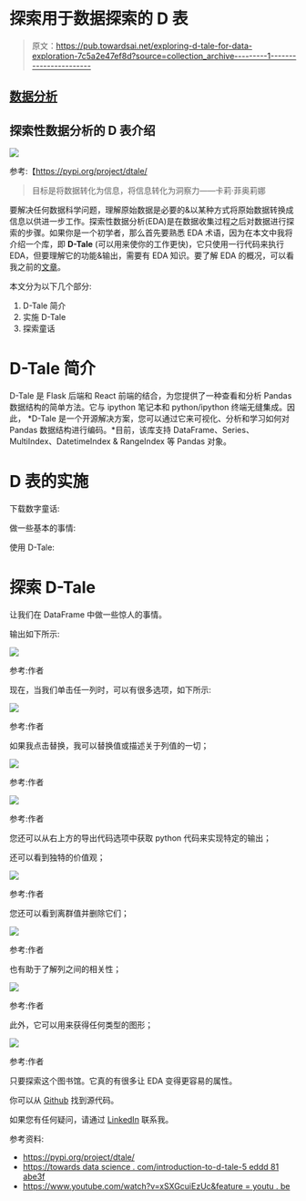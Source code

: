 # 探索用于数据探索的 D 表

> 原文：<https://pub.towardsai.net/exploring-d-tale-for-data-exploration-7c5a2e47ef8d?source=collection_archive---------1----------------------->

## [数据分析](https://towardsai.net/p/category/data-analysis)

## 探索性数据分析的 D 表介绍

![](img/2d26cf73a4e5df5441f762f86c65d144.png)

参考:【https://pypi.org/project/dtale/ 

> 目标是将数据转化为信息，将信息转化为洞察力——卡莉·菲奥莉娜

要解决任何数据科学问题，理解原始数据是必要的&以某种方式将原始数据转换成信息以供进一步工作。探索性数据分析(EDA)是在数据收集过程之后对数据进行探索的步骤。如果你是一个初学者，那么首先要熟悉 EDA 术语，因为在本文中我将介绍一个库，即 **D-Tale** (可以用来使你的工作更快)，它只使用一行代码来执行 EDA，但要理解它的功能&输出，需要有 EDA 知识。要了解 EDA 的概况，可以看我之前的[文章](https://medium.com/analytics-vidhya/overview-of-exploratory-data-analysis-with-haberman-dataset-6b7e2cf73a58)。

本文分为以下几个部分:

1.  D-Tale 简介
2.  实施 D-Tale
3.  探索童话

# **D-Tale 简介**

D-Tale 是 Flask 后端和 React 前端的结合，为您提供了一种查看和分析 Pandas 数据结构的简单方法。它与 ipython 笔记本和 python/ipython 终端无缝集成。因此， *D-Tale 是一个开源解决方案，您可以通过它来可视化、分析和学习如何对 Pandas 数据结构进行编码。*目前，该库支持 DataFrame、Series、MultiIndex、DatetimeIndex & RangeIndex 等 Pandas 对象。

# **D 表的实施**

下载数字童话:

做一些基本的事情:

使用 D-Tale:

# **探索 D-Tale**

让我们在 DataFrame 中做一些惊人的事情。

输出如下所示:

![](img/e45e0ec58dd64729aaa778aa83cecc6d.png)

参考:作者

现在，当我们单击任一列时，可以有很多选项，如下所示:

![](img/c6aef36d476cc1bed3420aff2dbf95a0.png)

参考:作者

如果我点击替换，我可以替换值或描述关于列值的一切；

![](img/074ff8710664a5875a6214592246c9b1.png)

参考:作者

![](img/354238c8c68b596a2956c949a2b5e413.png)

参考:作者

您还可以从右上方的导出代码选项中获取 python 代码来实现特定的输出；

还可以看到独特的价值观；

![](img/7ecd13f8d0b117186a7c4db9a3e177a2.png)

参考:作者

您还可以看到离群值并删除它们；

![](img/8f443e6215e0838a1face53e8330e8ad.png)

参考:作者

也有助于了解列之间的相关性；

![](img/73b5c6303bffe68546d3fbe48e4d2179.png)

参考:作者

此外，它可以用来获得任何类型的图形；

![](img/f91b8804c0f64fc5c12b41ec5f138bd4.png)

参考:作者

只要探索这个图书馆。它真的有很多让 EDA 变得更容易的属性。

你可以从 [Github](https://github.com/rajviishah/D-Tale) 找到源代码。

如果您有任何疑问，请通过 [LinkedIn](http://nkedin.com/in/rajviishah/) 联系我。

参考资料:

*   https://pypi.org/project/dtale/
*   [https://towards data science . com/introduction-to-d-tale-5 eddd 81 abe3f](https://towardsdatascience.com/introduction-to-d-tale-5eddd81abe3f)
*   [https://www.youtube.com/watch?v=xSXGcuiEzUc&feature = youtu . be](https://www.youtube.com/watch?v=xSXGcuiEzUc&feature=youtu.be)